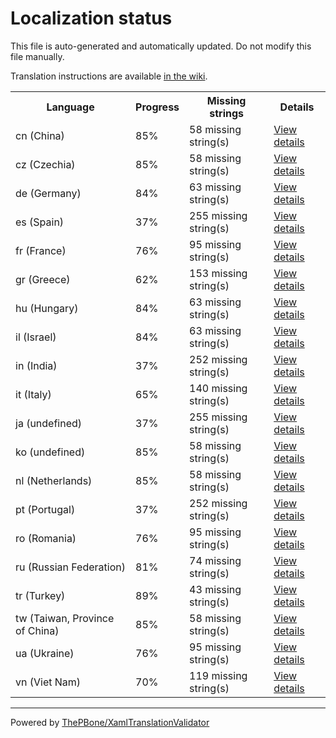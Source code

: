 # Localization status

This file is auto-generated and automatically updated. Do not modify this file manually.

Translation instructions are available [in the wiki](https://github.com/ThePBone/GalaxyBudsClient/wiki/3.-How-to-help-with-translations).

<table>
<tr><th>Language</th><th>Progress</th><th>Missing strings</th><th>Details</th></tr>
<tr><td>cn (China)</td><td>85%</td><td>58 missing string(s)</td><td><a href="cn.md">View details</a></td></tr>
<tr><td>cz (Czechia)</td><td>85%</td><td>58 missing string(s)</td><td><a href="cz.md">View details</a></td></tr>
<tr><td>de (Germany)</td><td>84%</td><td>63 missing string(s)</td><td><a href="de.md">View details</a></td></tr>
<tr><td>es (Spain)</td><td>37%</td><td>255 missing string(s)</td><td><a href="es.md">View details</a></td></tr>
<tr><td>fr (France)</td><td>76%</td><td>95 missing string(s)</td><td><a href="fr.md">View details</a></td></tr>
<tr><td>gr (Greece)</td><td>62%</td><td>153 missing string(s)</td><td><a href="gr.md">View details</a></td></tr>
<tr><td>hu (Hungary)</td><td>84%</td><td>63 missing string(s)</td><td><a href="hu.md">View details</a></td></tr>
<tr><td>il (Israel)</td><td>84%</td><td>63 missing string(s)</td><td><a href="il.md">View details</a></td></tr>
<tr><td>in (India)</td><td>37%</td><td>252 missing string(s)</td><td><a href="in.md">View details</a></td></tr>
<tr><td>it (Italy)</td><td>65%</td><td>140 missing string(s)</td><td><a href="it.md">View details</a></td></tr>
<tr><td>ja (undefined)</td><td>37%</td><td>255 missing string(s)</td><td><a href="ja.md">View details</a></td></tr>
<tr><td>ko (undefined)</td><td>85%</td><td>58 missing string(s)</td><td><a href="ko.md">View details</a></td></tr>
<tr><td>nl (Netherlands)</td><td>85%</td><td>58 missing string(s)</td><td><a href="nl.md">View details</a></td></tr>
<tr><td>pt (Portugal)</td><td>37%</td><td>252 missing string(s)</td><td><a href="pt.md">View details</a></td></tr>
<tr><td>ro (Romania)</td><td>76%</td><td>95 missing string(s)</td><td><a href="ro.md">View details</a></td></tr>
<tr><td>ru (Russian Federation)</td><td>81%</td><td>74 missing string(s)</td><td><a href="ru.md">View details</a></td></tr>
<tr><td>tr (Turkey)</td><td>89%</td><td>43 missing string(s)</td><td><a href="tr.md">View details</a></td></tr>
<tr><td>tw (Taiwan, Province of China)</td><td>85%</td><td>58 missing string(s)</td><td><a href="tw.md">View details</a></td></tr>
<tr><td>ua (Ukraine)</td><td>76%</td><td>95 missing string(s)</td><td><a href="ua.md">View details</a></td></tr>
<tr><td>vn (Viet Nam)</td><td>70%</td><td>119 missing string(s)</td><td><a href="vn.md">View details</a></td></tr>

</table>

__________

Powered by [ThePBone/XamlTranslationValidator](https://github.com/ThePBone/XamlTranslationValidator)